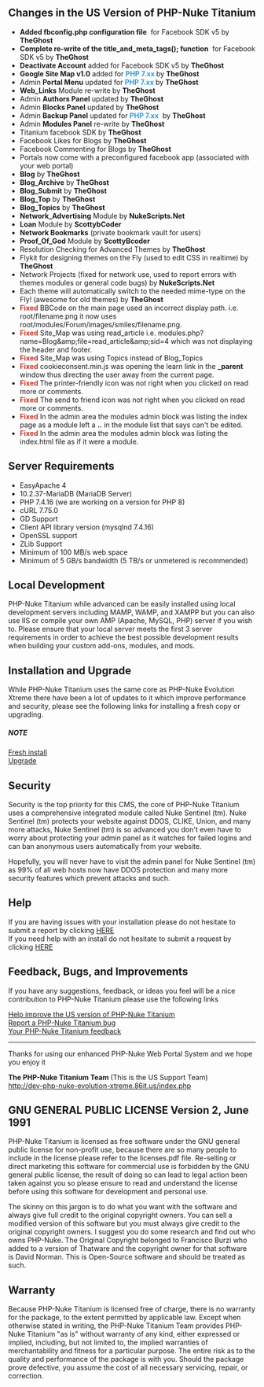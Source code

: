 <h2>Changes in the US Version of PHP-Nuke Titanium</h2>

<ul>
	<li><strong>Added fbconfig.php configuration file</strong>&nbsp; for Facebook SDK v5 by <strong>TheGhost</strong></li>
	<li><strong>Complete re-write of the title_and_meta_tags(); function</strong>&nbsp; for Facebook SDK v5 by <strong>TheGhost</strong></li>
	<li><strong>Deactivate Account</strong>&nbsp;added for Facebook SDK v5 by <strong>TheGhost</strong></li>
	<li><strong>Google Site Map v1.0</strong>&nbsp;added for <strong><span style="color:#3498db">PHP 7.xx&nbsp;</span></strong>by <strong>TheGhost</strong></li>
	<li>Admin <strong>Portal Menu</strong>&nbsp;updated for <strong><span style="color:#3498db">PHP 7.xx&nbsp;</span></strong>by <strong>TheGhost</strong></li>
	<li><strong>Web_Links</strong> Module re-write by <strong>TheGhost</strong></li>
	<li>Admin <strong>Authors Panel</strong>&nbsp;updated by <strong>TheGhost</strong></li>
	<li>Admin <strong>Blocks Panel</strong>&nbsp;updated by <strong>TheGhost</strong></li>
	<li>Admin <strong>Backup Panel</strong> updated for <strong><span style="color:#3498db">PHP 7.xx</span></strong>&nbsp; by <strong>TheGhost</strong></li>
	<li>Admin <strong>Modules Panel</strong> re-write by <strong>TheGhost</strong></li>
	<li>Titanium facebook SDK by <strong>TheGhost</strong></li>
	<li>Facebook Likes for Blogs by <strong>TheGhost</strong></li>
	<li>Facebook Commenting for Blogs by <strong>TheGhost</strong></li>
	<li>Portals now come with a preconfigured facebook app (associated with your web portal)</li>
	<li><strong>Blog</strong> by <strong>TheGhost</strong></li>
	<li><strong>Blog_Archive</strong>&nbsp;by <strong>TheGhost</strong></li>
	<li><strong>Blog_Submit</strong>&nbsp;by <strong>TheGhost</strong></li>
	<li><strong>Blog_Top</strong>&nbsp;by <strong>TheGhost</strong></li>
	<li><strong>Blog_Topics</strong>&nbsp;by <strong>TheGhost</strong></li>
	<li><strong>Network_Advertising</strong> Module by <strong>NukeScripts.Net</strong></li>
	<li><strong>Loan</strong> Module by <strong>ScottybCoder</strong></li>
	<li><strong>Network Bookmarks</strong> (private bookmark vault for users)</li>
	<li><strong>Proof_Of_God</strong> Module by <strong>ScottyBcoder</strong></li>
	<li>Resolution Checking for Advanced Themes by <strong>TheGhost</strong></li>
	<li>Flykit for designing themes on the Fly (used to edit CSS in realtime) by <strong>TheGhost</strong></li>
	<li>Network Projects (fixed for network use, used to report errors with themes modules or general code bugs) by <strong>NukeScripts.Net</strong></li>
	<li>Each theme will automatically switch to the needed mime-type on the Fly! (awesome for old themes) by <strong>TheGhost</strong></li>
	<li><span style="color:#c0392b"><strong>Fixed</strong></span> BBCode on the main page used an incorrect display path. i.e. root/filename.png it now uses root/modules/Forum/images/smiles/filename.png.</li>
	<li><span style="color:#c0392b"><strong>Fixed</strong></span> Site_Map was using read_article i.e.&nbsp;modules.php?name=Blog&amp;amp;file=read_article&amp;amp;sid=4 which was not displaying the header and footer.</li>
	<li><span style="color:#c0392b"><strong>Fixed</strong></span> Site_Map was using Topics instead of Blog_Topics</li>
	<li><strong><span style="color:#c0392b">Fixed</span></strong> cookieconsent.min.js was opening the learn link in the <strong>_parent</strong> window thus directing the user away from the current page.</li>
	<li><span style="color:#c0392b"><strong>Fixed </strong></span>The printer-friendly icon was not right when you clicked on read more or comments.</li>
	<li><strong><span style="color:#c0392b">Fixed</span></strong> The send to friend icon was not right when you clicked on read more or comments.</li>
	<li><span style="color:#c0392b"><strong>Fixed</strong></span>&nbsp;In the admin area the modules admin block was listing the index page as a module left a <strong>..</strong> in the module list that says can&#39;t be edited.</li>
	<li><span style="color:#c0392b"><strong>Fixed</strong></span> In the admin area&nbsp;the modules admin block was listing the index.html file as if it were a module.</li>
</ul>


<h2>Server Requirements</h2>

<ul>
	<li>EasyApache 4</li>
	<li>10.2.37-MariaDB (MariaDB Server)</li>
	<li>PHP 7.4.16 (we are working on a version for PHP 8)</li>
	<li>cURL&nbsp;7.75.0</li>
	<li>GD Support</li>
	<li>Client API library version (mysqlnd 7.4.16)</li>
	<li>OpenSSL support</li>
	<li>ZLib Support</li>
	<li>Minimum of 100 MB/s web space</li>
	<li>Minimum of 5 GB/s bandwidth (5 TB/s or unmetered is recommended)</li>
</ul>

<h2>Local Development</h2>

<p>PHP-Nuke Titanium while advanced can be easily installed using local development servers including MAMP, WAMP, and XAMPP but you can also use IIS or compile your own AMP (Apache, MySQL, PHP) server if you wish to. Please ensure that your local server meets the first 3 server requirements in order to achieve the best possible development results when building your custom add-ons, modules, and mods.</p>

<h2>Installation and Upgrade</h2>

<p>While PHP-Nuke Titanium uses the same core as PHP-Nuke Evolution Xtreme there have been a lot of updates to it which improve performance and security, please see the following links for installing a fresh copy or upgrading.</p>

<h5>NOTE</h5>

<p><a href="https://www.86it.us/modules.php?name=Network_Projects&amp;op=Project&amp;project_id=76" rel="nofollow" target="_tab">Fresh install</a><br />
<a href="https://www.86it.us/modules.php?name=Network_Projects&amp;op=Project&amp;project_id=76" rel="nofollow" target="_tab">Upgrade</a></p>

<h2>Security</h2>

<p>Security is the top priority for this CMS, the core of PHP-Nuke Titanium uses a comprehensive integrated module called Nuke Sentinel (tm). Nuke Sentinel (tm) protects your website against DDOS, CLIKE, Union, and many more attacks, Nuke Sentinel (tm) is so advanced you don&#39;t even have to worry about protecting your admin panel as it watches for failed logins and can ban anonymous users automatically from your website.</p>

<p>Hopefully, you will never have to visit the admin panel for Nuke Sentinel (tm) as 99% of all web hosts now have DDOS protection and many more security features which prevent attacks and such.</p>

<h2>Help</h2>

<p>If you are having issues with your installation please do not hesitate to submit a report by clicking <a href="https://www.86it.us/modules.php?name=Network_Projects&amp;op=RequestSubmit&amp;project_id=76" target="_tab">HERE</a><br />
If you need help with an install do not hesitate to submit a request by clicking <a href="https://www.86it.us/modules.php?name=Network_Projects&amp;op=RequestSubmit&amp;project_id=76" target="_tab">HERE</a></p>

<h2>Feedback, Bugs, and Improvements</h2>

<p>If you have any suggestions, feedback, or ideas you feel will be a nice contribution to PHP-Nuke Titanium please use the following links</p>

<p><a href="https://www.86it.us/modules.php?name=Network_Projects&amp;op=RequestSubmit&amp;project_id=76" target="_tab">Help improve the US version of PHP-Nuke Titanium</a><br />
<a href="https://www.86it.us/modules.php?name=Network_Projects&amp;op=ReportSubmit&amp;project_id=76" target="_tab">Report a PHP-Nuke Titanium bug</a><br />
<a href="https://www.86it.us/modules.php?name=Feedback" target="_tab">Your PHP-Nuke Titanium feedback</a></p>

<hr />
<p>Thanks for using our enhanced PHP-Nuke Web Portal System and we hope you enjoy it&nbsp;&nbsp;</p>

<p><strong>The PHP-Nuke Titanium Team </strong>(This is the US Support Team)<br />
<a href="https://dev-php-nuke-evolution-xtreme.86it.us/index.php" rel="nofollow">http://dev-php-nuke-evolution-xtreme.86it.us/index.php</a></p>

<h2>GNU GENERAL PUBLIC LICENSE Version 2, June 1991</h2>

<p>PHP-Nuke Titanium&nbsp;is licensed as free software under the GNU general public license for non-profit use, because there are so many people to include in the license please refer to the licenses.pdf file. Re-selling or direct&nbsp;marketing this software for commercial use is forbidden by the GNU general public license, the result of doing so can lead to legal action been taken against you so please ensure to read and understand the license before using this software for development and personal use.</p>

<p>The skinny on this jargon is to do what you want with the software and always give full credit to the original copyright owners. You can sell a modified version of this software but you must always give credit to the original copyright owners. I suggest you do some research and find out who owns PHP-Nuke. The Original Copyright belonged to&nbsp;Francisco Burzi who added to a version of&nbsp;Thatware and the copyright owner for that software is&nbsp;David Norman. This is Open-Source software and should be treated as such.</p>

<h2>Warranty</h2>

<p>Because PHP-Nuke Titanium is licensed free of charge, there is no warranty for the package, to the extent permitted by applicable law. Except when otherwise stated in writing, the PHP-Nuke Titanium Team provides PHP-Nuke Titanium &quot;as is&quot; without warranty of any kind, either expressed or implied, including, but not limited to, the implied warranties of merchantability and fitness for a particular purpose. The entire risk as to the quality and performance of the package is with you. Should the package prove defective, you assume the cost of all necessary servicing, repair, or correction.</p>